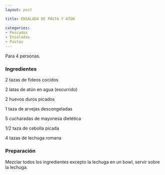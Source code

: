 ```yaml
---
layout: post

title: ENSALADA DE PASTA Y ATÚN

categories:
- Pescados
- Ensaladas
- Pastas
---
```

Para 4 personas.

<h3>Ingredientes</h3>
2 tazas de fideos cocidos

2 latas de atún en agua (escurrido)

2 huevos duros picados

1 taza de arvejas descongeladas

5 cucharadas de mayonesa dietética

1/2 taza de cebolla picada

4 tazas de lechuga romana

<h3>Preparación</h3>
Mezclar todos los ingredientes excepto la lechuga en un bowl, servir sobre la lechuga.